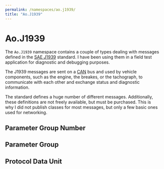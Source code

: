 ```yaml
---
permalink: /namespaces/ao.j1939/
title: "Ao.J1939"
---
```


# Ao.J1939

The `Ao.J1939` namespace contains a couple of types dealing with messages defined in the [SAE J1939](https://en.wikipedia.org/wiki/SAE_J1939) standard. I have been using them in a field test application for diagnostic and debugging purposes.

The J1939 messages are sent on a [CAN](https://en.wikipedia.org/wiki/CAN_bus) bus and used by vehicle components, such as the engine, the breakes, or the tachograph, to communicate with each other and exchange status and diagnostic information. 

The standard defines a huge number of different messages. Additionally, these definitions are not freely available, but must be purchased. This is why I did not publish classes for most messages, but only a few basic ones used for networking.

## Parameter Group Number

## Parameter Group

## Protocol Data Unit
